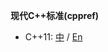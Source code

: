 **现代C++标准(cppref)**

 - C++11: [中](https://zh.cppreference.com/w/cpp/11) / [En](https://en.cppreference.com/w/cpp/11)